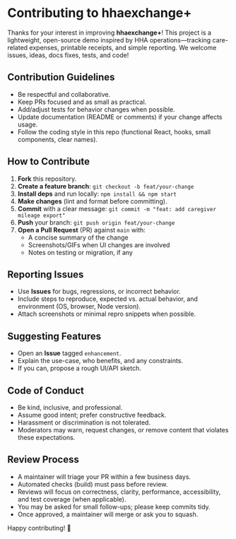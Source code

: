 # Contributing to hhaexchange+

Thanks for your interest in improving **hhaexchange+**! This project is a lightweight, open-source demo inspired by HHA operations—tracking care-related expenses, printable receipts, and simple reporting. We welcome issues, ideas, docs fixes, tests, and code!

## Contribution Guidelines
- Be respectful and collaborative.
- Keep PRs focused and as small as practical.
- Add/adjust tests for behavior changes when possible.
- Update documentation (README or comments) if your change affects usage.
- Follow the coding style in this repo (functional React, hooks, small components, clear names).

## How to Contribute
1. **Fork** this repository.
2. **Create a feature branch**: `git checkout -b feat/your-change`
3. **Install deps** and run locally: `npm install && npm start`
4. **Make changes** (lint and format before committing).
5. **Commit** with a clear message: `git commit -m "feat: add caregiver mileage export"`
6. **Push** your branch: `git push origin feat/your-change`
7. **Open a Pull Request** (PR) against `main` with:
   - A concise summary of the change
   - Screenshots/GIFs when UI changes are involved
   - Notes on testing or migration, if any

## Reporting Issues
- Use **Issues** for bugs, regressions, or incorrect behavior.
- Include steps to reproduce, expected vs. actual behavior, and environment (OS, browser, Node version).
- Attach screenshots or minimal repro snippets when possible.

## Suggesting Features
- Open an **Issue** tagged `enhancement`.
- Explain the use-case, who benefits, and any constraints.
- If you can, propose a rough UI/API sketch.

## Code of Conduct
- Be kind, inclusive, and professional.
- Assume good intent; prefer constructive feedback.
- Harassment or discrimination is not tolerated.
- Moderators may warn, request changes, or remove content that violates these expectations.

## Review Process
- A maintainer will triage your PR within a few business days.
- Automated checks (build) must pass before review.
- Reviews will focus on correctness, clarity, performance, accessibility, and test coverage (when applicable).
- You may be asked for small follow-ups; please keep commits tidy.
- Once approved, a maintainer will merge or ask you to squash.

Happy contributing! 💙
